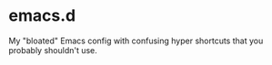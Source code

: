 # emacs.d

My "bloated" Emacs config with confusing hyper shortcuts that you probably shouldn't use.
